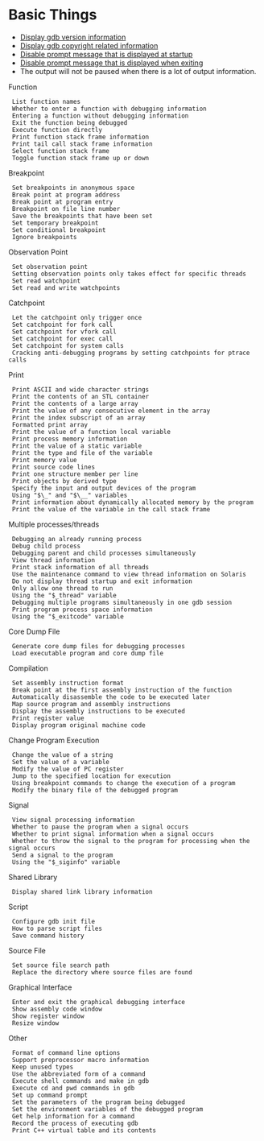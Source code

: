 # Basic Things

* [Display gdb version information](src/show-version.md)
* [Display gdb copyright related information](src/show-copying-warranty.md)
* [Disable prompt message that is displayed at startup](src/start-gdb-silently.md)
* [Disable prompt message that is displayed when exiting](src/quit-gdb-silently.md)
* The output will not be paused when there is a lot of output information.

Function

     List function names
     Whether to enter a function with debugging information
     Entering a function without debugging information
     Exit the function being debugged
     Execute function directly
     Print function stack frame information
     Print tail call stack frame information
     Select function stack frame
     Toggle function stack frame up or down

Breakpoint

     Set breakpoints in anonymous space
     Break point at program address
     Break point at program entry
     Breakpoint on file line number
     Save the breakpoints that have been set
     Set temporary breakpoint
     Set conditional breakpoint
     Ignore breakpoints

Observation Point

     Set observation point
     Setting observation points only takes effect for specific threads
     Set read watchpoint
     Set read and write watchpoints

Catchpoint

     Let the catchpoint only trigger once
     Set catchpoint for fork call
     Set catchpoint for vfork call
     Set catchpoint for exec call
     Set catchpoint for system calls
     Cracking anti-debugging programs by setting catchpoints for ptrace calls

Print

     Print ASCII and wide character strings
     Print the contents of an STL container
     Print the contents of a large array
     Print the value of any consecutive element in the array
     Print the index subscript of an array
     Formatted print array
     Print the value of a function local variable
     Print process memory information
     Print the value of a static variable
     Print the type and file of the variable
     Print memory value
     Print source code lines
     Print one structure member per line
     Print objects by derived type
     Specify the input and output devices of the program
     Using "$\_" and "$\__" variables
     Print information about dynamically allocated memory by the program
     Print the value of the variable in the call stack frame

Multiple processes/threads

     Debugging an already running process
     Debug child process
     Debugging parent and child processes simultaneously
     View thread information
     Print stack information of all threads
     Use the maintenance command to view thread information on Solaris
     Do not display thread startup and exit information
     Only allow one thread to run
     Using the "$_thread" variable
     Debugging multiple programs simultaneously in one gdb session
     Print program process space information
     Using the "$_exitcode" variable

Core Dump File

     Generate core dump files for debugging processes
     Load executable program and core dump file

Compilation

     Set assembly instruction format
     Break point at the first assembly instruction of the function
     Automatically disassemble the code to be executed later
     Map source program and assembly instructions
     Display the assembly instructions to be executed
     Print register value
     Display program original machine code

Change Program Execution

     Change the value of a string
     Set the value of a variable
     Modify the value of PC register
     Jump to the specified location for execution
     Using breakpoint commands to change the execution of a program
     Modify the binary file of the debugged program

Signal

     View signal processing information
     Whether to pause the program when a signal occurs
     Whether to print signal information when a signal occurs
     Whether to throw the signal to the program for processing when the signal occurs
     Send a signal to the program
     Using the "$_siginfo" variable

Shared Library

     Display shared link library information

Script

     Configure gdb init file
     How to parse script files
     Save command history

Source File

     Set source file search path
     Replace the directory where source files are found

Graphical Interface

     Enter and exit the graphical debugging interface
     Show assembly code window
     Show register window
     Resize window

Other

     Format of command line options
     Support preprocessor macro information
     Keep unused types
     Use the abbreviated form of a command
     Execute shell commands and make in gdb
     Execute cd and pwd commands in gdb
     Set up command prompt
     Set the parameters of the program being debugged
     Set the environment variables of the debugged program
     Get help information for a command
     Record the process of executing gdb
     Print C++ virtual table and its contents
